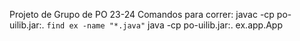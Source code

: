Projeto de Grupo de PO 23-24
Comandos para correr:
javac -cp po-uilib.jar:. `find ex -name "*.java"`
java -cp po-uilib.jar:. ex.app.App
